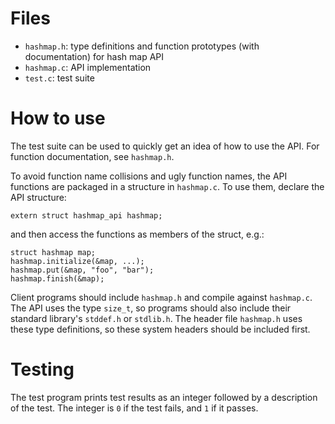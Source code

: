 Files
=====

- `hashmap.h`: type definitions and function prototypes (with documentation) for hash map API
- `hashmap.c`: API implementation
- `test.c`: test suite

How to use
==========

The test suite can be used to quickly get an idea of how to use the API. For function documentation, see `hashmap.h`.

To avoid function name collisions and ugly function names, the API functions are packaged in a structure in `hashmap.c`. To use them, declare the API structure:

	extern struct hashmap_api hashmap;

and then access the functions as members of the struct, e.g.:

	struct hashmap map;
	hashmap.initialize(&map, ...);
	hashmap.put(&map, "foo", "bar");
	hashmap.finish(&map);

Client programs should include `hashmap.h` and compile against `hashmap.c`. The API uses the type `size_t`, so programs should also include their standard library's `stddef.h` or `stdlib.h`. The header file `hashmap.h` uses these type definitions, so these system headers should be included first.

Testing
=======

The test program prints test results as an integer followed by a description of the test. The integer is `0` if the test fails, and `1` if it passes.
